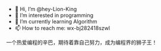 - 👋 Hi, I’m @hey-Lion-King
- 👀 I’m interested in programming
- 🌱 I’m currently learning Algorithm
- 📫 How to reach me: wx-bj282418szwl

<!---
hey-Lion-King/hey-Lion-King is a ✨ special ✨ repository because its `README.md` (this file) appears on your GitHub profile.
You can click the Preview link to take a look at your changes.
--->
一个热爱编程的辛巴，期待着靠自己努力，成为编程界的狮子王！
